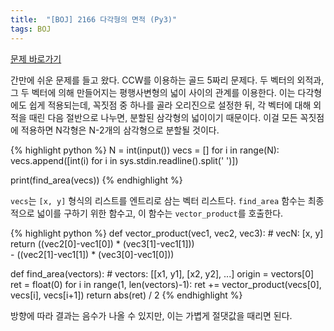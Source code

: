 ```yaml
---
title:  "[BOJ] 2166 다각형의 면적 (Py3)"
tags: BOJ
---
```



[문제 바로가기](https://www.acmicpc.net/problem/2166)

간만에 쉬운 문제를 들고 왔다. CCW를 이용하는 골드 5짜리 문제다. 두 벡터의 외적과, 그 두 벡터에 의해 만들어지는 평행사변형의 넓이 사이의 관계를 이용한다. 이는 다각형에도 쉽게 적용되는데, 꼭짓점 중 하나를 골라 오리진으로 설정한 뒤, 각 벡터에 대해 외적을 때린 다음 절반으로 나누면, 분할된 삼각형의 넓이이기 때문이다. 이걸 모든 꼭짓점에 적용하면 N각형은 N-2개의 삼각형으로 분할될 것이다.

{% highlight python %}
N = int(input())
vecs = []
for i in range(N):
    vecs.append([int(i) for i in sys.stdin.readline().split(' ')])

print(find_area(vecs))
{% endhighlight %}

`vecs`는 `[x, y]` 형식의 리스트를 엔트리로 삼는 벡터 리스트다. `find_area` 함수는 최종적으로 넓이를 구하기 위한 함수고, 이 함수는 `vector_product`를 호출한다.

{% highlight python %}
def vector_product(vec1, vec2, vec3): # vecN: [x, y]
    return ((vec2[0]-vec1[0]) * (vec3[1]-vec1[1]))\
           - ((vec2[1]-vec1[1]) * (vec3[0]-vec1[0]))

def find_area(vectors): # vectors: [[x1, y1], [x2, y2], ...]
    origin = vectors[0]
    ret = float(0)
    for i in range(1, len(vectors)-1):
        ret += vector_product(vecs[0], vecs[i], vecs[i+1])
    return abs(ret) / 2
{% endhighlight %}

방향에 따라 결과는 음수가 나올 수 있지만, 이는 가볍게 절댓값을 때리면 된다.
